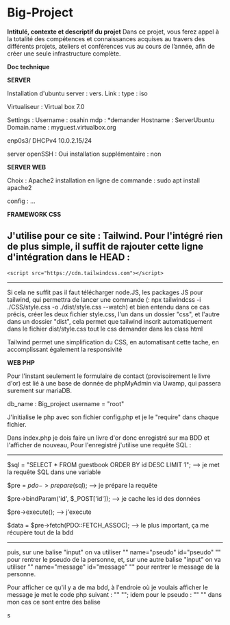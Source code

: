 # Big-Project

**Intitulé, contexte et descriptif du projet**
Dans ce projet, vous ferez appel à la totalité des
compétences et connaissances acquises au travers des
différents projets, ateliers et conférences vus au cours de
l’année, afin de créer une seule infrastructure complète.

**Doc technique**

**SERVER**

Installation d'ubuntu server : vers.
Link : 
type : iso

Virtualiseur : Virtual box 7.0

Settings : 
Username : osahin
mdp : *demander
Hostname : ServerUbuntu
Domain.name : myguest.virtualbox.org

enp0s3/
DHCPv4 10.0.2.15/24

server openSSH : Oui
installation supplémentaire : non

**SERVER WEB**

Choix : Apache2
installation en ligne de commande : 
sudo apt install apache2 

config : ...


**FRAMEWORK CSS**

J'utilise pour ce site : Tailwind.
Pour l'intégré rien de plus simple, il suffit de rajouter cette ligne d'intégration dans le HEAD :
------
    <script src="https://cdn.tailwindcss.com"></script>
------
Si cela ne suffit pas il faut télécharger node.JS, les packages JS pour tailwind, qui permettra de lancer une commande (: npx tailwindcss -i ./CSS/style.css -o ./dist/style.css --watch) et bien entendu dans ce cas précis, créer les deux fichier style.css, l'un dans un dossier "css", et l'autre dans un dossier "dist", cela permet que tailwind inscrit automatiquement dans le fichier dist/style.css tout le css demander dans les class html

Tailwind permet une simplification du CSS, en automatisant cette tache, en accomplissant également la responsivité


**WEB PHP**

Pour l'instant seulement le formulaire de contact (provisoirement le livre d'or) est lié à une base de donnée de phpMyAdmin via Uwamp, 
qui passera surement sur mariaDB.

db_name : Big_project
username = "root"

J'initialise le php avec son fichier config.php
et je le "require" dans chaque fichier.

Dans index.php je dois faire un livre d'or donc enregistré sur ma BDD et l'afficher de nouveau, 
Pour l'enregistré j'utilise une requête SQL : 

---------

$sql = "SELECT * FROM guestbook ORDER BY id DESC LIMIT 1"; --> je met la requête SQL dans une variable

$pre = $pdo->prepare($sql);                                --> je prépare la requête

$pre->bindParam('id', $_POST['id']);                       --> je cache les id des données

$pre->execute();                                           --> j'execute

$data = $pre->fetch(PDO::FETCH_ASSOC);                     --> le plus important, ça me récupère tout de la bdd

---------

puis, sur une balise "input" on va utiliser "" name="pseudo" id="pseudo" "" pour rentrer le pseudo de la personne,
et, sur une autre balise "input" on va utiliser "" name="message" id="message" "" pour rentrer le message de la personne.

Pour afficher ce qu'il y a de ma bdd, à l'endroie où je voulais afficher le message je met le code php suivant : "" <?php echo $message ?> ""; idem pour le pseudo : "" <?php echo $pseudo ?> "" dans mon cas ce sont entre des balise <p>

s
  
 













